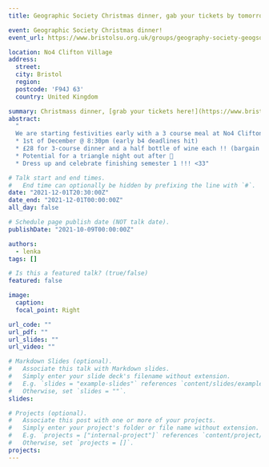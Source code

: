 ```yaml
---
title: Geographic Society Christmas dinner, gab your tickets by tomorrow at 2pm!

event: Geographic Society Christmas dinner!
event_url: https://www.bristolsu.org.uk/groups/geography-society-geogsoc/events/postgraduate-christmas-dinner/buy_ticket?fbclid=IwAR3Mmt5OduE7WKQWlAWLT_FdZrYUHuxcUjNCglqMTC7fa6pq2GgOvHiC9tY

location: No4 Clifton Village 
address: 
  street: 
  city: Bristol
  region: 
  postcode: 'F94J 63'
  country: United Kingdom

summary: Christmass dinner, [grab your tickets here!](https://www.bristolsu.org.uk/groups/geography-society-geogsoc/events/postgraduate-christmas-dinner/buy_ticket)
abstract: 
  "
  We are starting festivities early with a 3 course meal at No4 Clifton Village (includes half a bottle of wine)!
  * 1st of December @ 8:30pm (early b4 deadlines hit)
  * £28 for 3-course dinner and a half bottle of wine each !! (bargain if u ask me))
  * Potential for a triangle night out after 🤩
  * Dress up and celebrate finishing semester 1 !!! <33"

# Talk start and end times.
#   End time can optionally be hidden by prefixing the line with `#`.
date: "2021-12-01T20:30:00Z"
date_end: "2021-12-01T00:00:00Z"
all_day: false

# Schedule page publish date (NOT talk date).
publishDate: "2021-10-09T00:00:00Z"

authors: 
  - lenka
tags: []

# Is this a featured talk? (true/false)
featured: false

image:
  caption: 
  focal_point: Right

url_code: ""
url_pdf: ""
url_slides: ""
url_video: ""

# Markdown Slides (optional).
#   Associate this talk with Markdown slides.
#   Simply enter your slide deck's filename without extension.
#   E.g. `slides = "example-slides"` references `content/slides/example-slides.md`.
#   Otherwise, set `slides = ""`.
slides:

# Projects (optional).
#   Associate this post with one or more of your projects.
#   Simply enter your project's folder or file name without extension.
#   E.g. `projects = ["internal-project"]` references `content/project/deep-learning/index.md`.
#   Otherwise, set `projects = []`.
projects:
---
```

